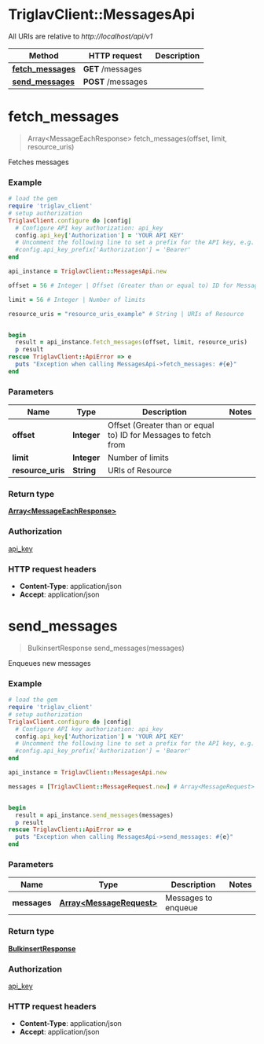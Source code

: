 # TriglavClient::MessagesApi

All URIs are relative to *http://localhost/api/v1*

Method | HTTP request | Description
------------- | ------------- | -------------
[**fetch_messages**](MessagesApi.md#fetch_messages) | **GET** /messages | 
[**send_messages**](MessagesApi.md#send_messages) | **POST** /messages | 


# **fetch_messages**
> Array&lt;MessageEachResponse&gt; fetch_messages(offset, limit, resource_uris)



Fetches messages

### Example
```ruby
# load the gem
require 'triglav_client'
# setup authorization
TriglavClient.configure do |config|
  # Configure API key authorization: api_key
  config.api_key['Authorization'] = 'YOUR API KEY'
  # Uncomment the following line to set a prefix for the API key, e.g. 'Bearer' (defaults to nil)
  #config.api_key_prefix['Authorization'] = 'Bearer'
end

api_instance = TriglavClient::MessagesApi.new

offset = 56 # Integer | Offset (Greater than or equal to) ID for Messages to fetch from

limit = 56 # Integer | Number of limits

resource_uris = "resource_uris_example" # String | URIs of Resource


begin
  result = api_instance.fetch_messages(offset, limit, resource_uris)
  p result
rescue TriglavClient::ApiError => e
  puts "Exception when calling MessagesApi->fetch_messages: #{e}"
end
```

### Parameters

Name | Type | Description  | Notes
------------- | ------------- | ------------- | -------------
 **offset** | **Integer**| Offset (Greater than or equal to) ID for Messages to fetch from | 
 **limit** | **Integer**| Number of limits | 
 **resource_uris** | **String**| URIs of Resource | 

### Return type

[**Array&lt;MessageEachResponse&gt;**](MessageEachResponse.md)

### Authorization

[api_key](../README.md#api_key)

### HTTP request headers

 - **Content-Type**: application/json
 - **Accept**: application/json



# **send_messages**
> BulkinsertResponse send_messages(messages)



Enqueues new messages

### Example
```ruby
# load the gem
require 'triglav_client'
# setup authorization
TriglavClient.configure do |config|
  # Configure API key authorization: api_key
  config.api_key['Authorization'] = 'YOUR API KEY'
  # Uncomment the following line to set a prefix for the API key, e.g. 'Bearer' (defaults to nil)
  #config.api_key_prefix['Authorization'] = 'Bearer'
end

api_instance = TriglavClient::MessagesApi.new

messages = [TriglavClient::MessageRequest.new] # Array<MessageRequest> | Messages to enqueue


begin
  result = api_instance.send_messages(messages)
  p result
rescue TriglavClient::ApiError => e
  puts "Exception when calling MessagesApi->send_messages: #{e}"
end
```

### Parameters

Name | Type | Description  | Notes
------------- | ------------- | ------------- | -------------
 **messages** | [**Array&lt;MessageRequest&gt;**](MessageRequest.md)| Messages to enqueue | 

### Return type

[**BulkinsertResponse**](BulkinsertResponse.md)

### Authorization

[api_key](../README.md#api_key)

### HTTP request headers

 - **Content-Type**: application/json
 - **Accept**: application/json



